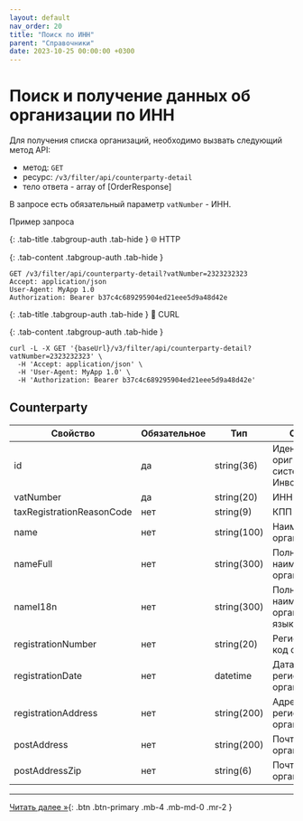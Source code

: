```yaml
---
layout: default
nav_order: 20
title: "Поиск по ИНН"
parent: "Справочники"
date: 2023-10-25 00:00:00 +0300
---
```


# Поиск и получение данных об организации по ИНН

Для получения списка организаций, необходимо вызвать следующий метод API:

- метод: `GET`
- ресурс: `/v3/filter/api/counterparty-detail`
- тело ответа - array of [OrderResponse]

В запросе есть обязательный параметр `vatNumber` - ИНН.

Пример запроса

{: .tab-title .tabgroup-auth .tab-hide }
🌐 HTTP

{: .tab-content .tabgroup-auth .tab-hide }
```
GET /v3/filter/api/counterparty-detail?vatNumber=2323232323
Accept: application/json
User-Agent: MyApp 1.0
Authorization: Bearer b37c4c689295904ed21eee5d9a48d42e
```

{: .tab-title .tabgroup-auth .tab-hide }
🧊 CURL

{: .tab-content .tabgroup-auth .tab-hide }
```
curl -L -X GET '{baseUrl}/v3/filter/api/counterparty-detail?vatNumber=2323232323' \
  -H 'Accept: application/json' \
  -H 'User-Agent: MyApp 1.0' \
  -H 'Authorization: Bearer b37c4c689295904ed21eee5d9a48d42e'
```

## Counterparty

| Свойство                  | Обязательное | Тип             | Описание                                         |
|---------------------------|--------------|-----------------|--------------------------------------------------|
| id                        | да           | string(36)      | Идентификатор оригнизации в системе Инвойсбокс   |
| vatNumber                 | да           | string(20)      | ИНН                                              |
| taxRegistrationReasonCode | нет          | string(9)       | КПП                                              |
| name                      | нет          | string(100)     | Наименование организации                         |
| nameFull                  | нет          | string(300)     | Полное наименование организации                  |
| nameI18n                  | нет          | string(300)     | Полное наименование организации на языке региона |
| registrationNumber        | нет          | string(20)      | Регистрационный код организации                  |
| registrationDate          | нет          | datetime        | Дата регистрации организации                     |
| registrationAddress       | нет          | string(200)     | Адрес регистрации организации                    |
| postAddress               | нет          | string(200)     | Почтовый адрес организации                       |
| postAddressZip            | нет          | string(6)       | Почтовый индекс организации                      |


---

[Читать далее &raquo;](/docs/dictionary/iso4217/){: .btn .btn-primary .mb-4 .mb-md-0 .mr-2 }
